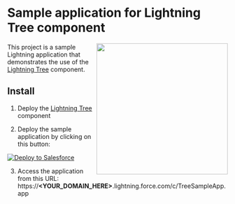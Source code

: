 # Sample application for Lightning Tree component

<img src="https://raw.githubusercontent.com/pozil/sfdc-ui-tree/master/screenshots/example-app.png" width="300" align="right"/>

This project is a sample Lightning application that demonstrates the use of the [Lightning Tree](https://github.com/pozil/sfdc-ui-tree) component.

## Install
1. Deploy the [Lightning Tree](https://github.com/pozil/sfdc-ui-tree) component

2. Deploy the sample application by clicking on this button:
<a href="https://githubsfdeploy.herokuapp.com/app/githubdeploy/pozil/sfdc-ui-tree-sample">
  <img alt="Deploy to Salesforce"
       src="https://raw.githubusercontent.com/afawcett/githubsfdeploy/master/src/main/webapp/resources/img/deploy.png">
</a>

3. Access the application from this URL:<br/>
https://<b>&lt;YOUR_DOMAIN_HERE&gt;</b>.lightning.force.com/c/TreeSampleApp.app
